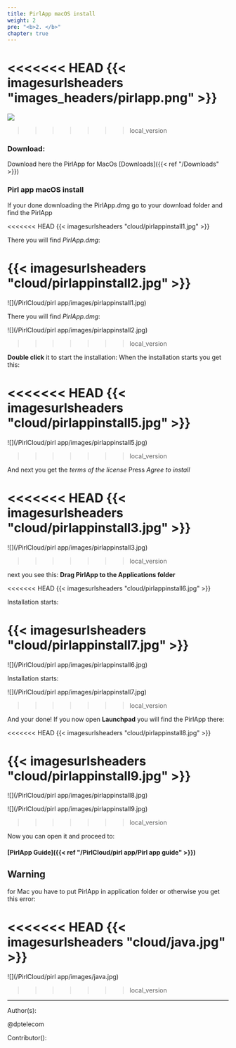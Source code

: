 ```yaml
---
title: PirlApp macOS install
weight: 2
pre: "<b>2. </b>"
chapter: true
---
```

<<<<<<< HEAD
{{< imagesurlsheaders "images_headers/pirlapp.png"  >}}
=======
![](/images_headers/pirlapp.png)
>>>>>>> local_version


### Download:
Download here the PirlApp for MacOs
[Downloads]({{< ref "/Downloads" >}})

### Pirl app macOS install

If your done downloading the PirlApp.dmg go to your download folder and find the PirlApp

<<<<<<< HEAD
{{< imagesurlsheaders "cloud/pirlappinstall1.jpg"  >}}

There you will find *PirlApp.dmg*:

{{< imagesurlsheaders "cloud/pirlappinstall2.jpg"  >}}
=======
![](/PirlCloud/pirl app/images/pirlappinstall1.jpg)

There you will find *PirlApp.dmg*:

![](/PirlCloud/pirl app/images/pirlappinstall2.jpg)
>>>>>>> local_version

**Double click** it to start the installation:
When the installation starts you get this:


<<<<<<< HEAD
{{< imagesurlsheaders "cloud/pirlappinstall5.jpg"  >}}
=======
![](/PirlCloud/pirl app/images/pirlappinstall5.jpg)
>>>>>>> local_version

And next you get the *terms of the license*
Press *Agree to install*

<<<<<<< HEAD
{{< imagesurlsheaders "cloud/pirlappinstall3.jpg"  >}}
=======
![](/PirlCloud/pirl app/images/pirlappinstall3.jpg)
>>>>>>> local_version

next you see this:
**Drag PirlApp to the Applications folder**

<<<<<<< HEAD
{{< imagesurlsheaders "cloud/pirlappinstall6.jpg"  >}}

Installation starts:

{{< imagesurlsheaders "cloud/pirlappinstall7.jpg"  >}}
=======
![](/PirlCloud/pirl app/images/pirlappinstall6.jpg)

Installation starts:

![](/PirlCloud/pirl app/images/pirlappinstall7.jpg)
>>>>>>> local_version

And your done!
If you now open **Launchpad** you will find the PirlApp there:

<<<<<<< HEAD
{{< imagesurlsheaders "cloud/pirlappinstall8.jpg"  >}}

{{< imagesurlsheaders "cloud/pirlappinstall9.jpg"  >}}
=======
![](/PirlCloud/pirl app/images/pirlappinstall8.jpg)

![](/PirlCloud/pirl app/images/pirlappinstall9.jpg)
>>>>>>> local_version

Now you can open it and proceed to:

#### [PirlApp Guide]({{< ref "/PirlCloud/pirl app/Pirl app guide" >}})



## Warning


for Mac you have to put PirlApp in application folder or otherwise you get this error:

<<<<<<< HEAD
{{< imagesurlsheaders "cloud/java.jpg"  >}}
=======
![](/PirlCloud/pirl app/images/java.jpg)
>>>>>>> local_version






















---
Author(s):

@dptelecom

Contributor():
